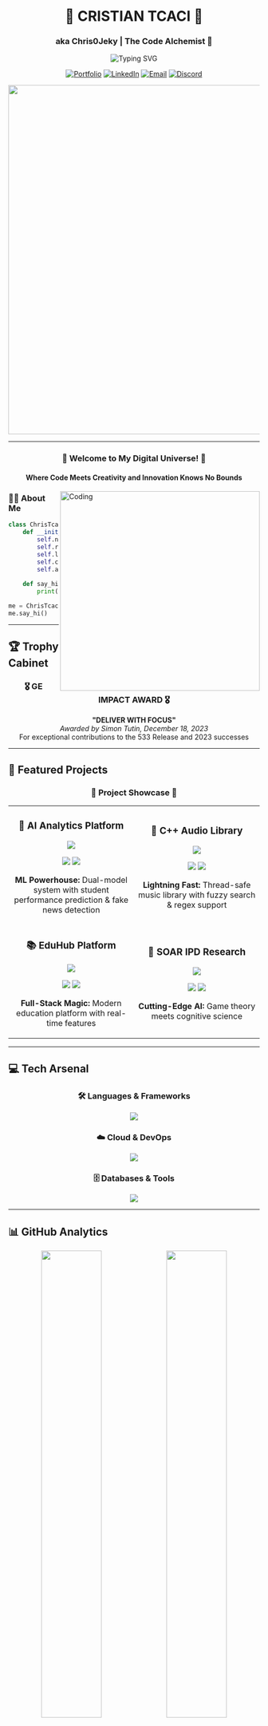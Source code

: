 <div align="center">

# 🚀 CRISTIAN TCACI 🚀
### aka Chris0Jeky | The Code Alchemist 🧪

<img src="https://readme-typing-svg.herokuapp.com?font=Fira+Code&weight=600&size=30&pause=1000&color=00D9FF&center=true&vCenter=true&width=800&lines=Full-Stack+Developer+%F0%9F%92%BB;Machine+Learning+Engineer+%F0%9F%A4%96;Cloud+Architecture+Specialist+%E2%98%81%EF%B8%8F;Problem+Solver+Extraordinaire+%F0%9F%A7%A9;GE+Impact+Award+Winner+%F0%9F%8F%86" alt="Typing SVG" />

[![Portfolio](https://img.shields.io/badge/Portfolio-FF5722?style=for-the-badge&logo=todoist&logoColor=white)](https://chris0jeky.github.io/CV_and_Portfolio)
[![LinkedIn](https://img.shields.io/badge/LinkedIn-0077B5?style=for-the-badge&logo=linkedin&logoColor=white)](https://www.linkedin.com/in/cristian-tcaci/)
[![Email](https://img.shields.io/badge/Email-D14836?style=for-the-badge&logo=gmail&logoColor=white)](mailto:Jeky.tck@gmail.com)
[![Discord](https://img.shields.io/badge/Discord-7289DA?style=for-the-badge&logo=discord&logoColor=white)](https://discord.com/users/Zangetsu(Chris-to_Kun)#1872)

<img src="https://user-images.githubusercontent.com/74038190/212284100-561aa473-3905-4a80-b561-0d28506553ee.gif" width="700">

</div>

---

<div align="center">
  
### 🌟 Welcome to My Digital Universe! 🌟
#### Where Code Meets Creativity and Innovation Knows No Bounds

</div>

<img align="right" alt="Coding" width="400" src="https://user-images.githubusercontent.com/74038190/229223263-cf2e4b07-2615-4f87-9c38-e37600f8381a.gif">

### 👨‍💻 About Me

```python
class ChrisTcaci:
    def __init__(self):
        self.name = "Cristian (Chris) Tcaci"
        self.role = "Full-Stack Developer & ML Engineer"
        self.languages = ["Java ☕", "Python 🐍", "C++ ⚡", "JavaScript 🌐"]
        self.current_focus = "🔍 Seeking Software Engineering Opportunities"
        self.achievements = ["🏆 GE Impact Award Winner", "🧩 Google Foobar Challenger"]
        
    def say_hi(self):
        print("Thanks for dropping by! Let's build something amazing together! 🚀")

me = ChrisTcaci()
me.say_hi()
```

---

## 🏆 Trophy Cabinet

<div align="center">
  
### 🎖️ **GE IMPACT AWARD** 🎖️
**"DELIVER WITH FOCUS"**  
*Awarded by Simon Tutin, December 18, 2023*  
For exceptional contributions to the 533 Release and 2023 successes

</div>

---

## 🚀 Featured Projects

<div align="center">
  
### 🌟 **Project Showcase** 🌟

</div>

<table>
  <tr>
    <td width="50%">
      <h3 align="center">🤖 AI Analytics Platform</h3>
      <div align="center">
        <a href="https://github.com/Chris0Jeky/CST3133-Advanced-Topics-in-Data-Science-and-Artificial-Intelligence">
          <img src="https://github-readme-stats.vercel.app/api/pin/?username=Chris0Jeky&repo=CST3133-Advanced-Topics-in-Data-Science-and-Artificial-Intelligence&theme=tokyonight&hide_border=true" />
        </a>
        <p>
          <img src="https://img.shields.io/badge/Accuracy-99.99%25-brightgreen?style=flat-square" />
          <img src="https://img.shields.io/badge/R²_Score-98%25-blue?style=flat-square" />
        </p>
        <p><strong>ML Powerhouse:</strong> Dual-model system with student performance prediction & fake news detection</p>
      </div>
    </td>
    <td width="50%">
      <h3 align="center">🎵 C++ Audio Library</h3>
      <div align="center">
        <a href="https://github.com/Chris0Jeky/SWECW2-AudioLibrary">
          <img src="https://github-readme-stats.vercel.app/api/pin/?username=Chris0Jeky&repo=SWECW2-AudioLibrary&theme=radical&hide_border=true" />
        </a>
        <p>
          <img src="https://img.shields.io/badge/C++-17-00599C?style=flat-square&logo=c%2B%2B" />
          <img src="https://img.shields.io/badge/Performance-O(1)-brightgreen?style=flat-square" />
        </p>
        <p><strong>Lightning Fast:</strong> Thread-safe music library with fuzzy search & regex support</p>
      </div>
    </td>
  </tr>
  <tr>
    <td width="50%">
      <h3 align="center">📚 EduHub Platform</h3>
      <div align="center">
        <a href="https://github.com/Chris0Jeky/CST3144-Coursework-FullstackDev-FrontEnd">
          <img src="https://github-readme-stats.vercel.app/api/pin/?username=Chris0Jeky&repo=CST3144-Coursework-FullstackDev-FrontEnd&theme=gruvbox&hide_border=true" />
        </a>
        <p>
          <img src="https://img.shields.io/badge/Vue.js-3-4FC08D?style=flat-square&logo=vue.js" />
          <img src="https://img.shields.io/badge/Node.js-16-339933?style=flat-square&logo=node.js" />
        </p>
        <p><strong>Full-Stack Magic:</strong> Modern education platform with real-time features</p>
      </div>
    </td>
    <td width="50%">
      <h3 align="center">🧠 SOAR IPD Research</h3>
      <div align="center">
        <a href="https://github.com/Chris0Jeky/N-person-prisoners-dilemma-simulation">
          <img src="https://github-readme-stats.vercel.app/api/pin/?username=Chris0Jeky&repo=N-person-prisoners-dilemma-simulation&theme=cobalt&hide_border=true" />
        </a>
        <p>
          <img src="https://img.shields.io/badge/Research-Academic-purple?style=flat-square" />
          <img src="https://img.shields.io/badge/AI-Cognitive_Architecture-orange?style=flat-square" />
        </p>
        <p><strong>Cutting-Edge AI:</strong> Game theory meets cognitive science</p>
      </div>
    </td>
  </tr>
</table>

---

## 💻 Tech Arsenal

<div align="center">

### 🛠️ Languages & Frameworks
<p>
  <img src="https://skillicons.dev/icons?i=java,python,cpp,js,html,css,vue,nodejs,express&theme=dark" />
</p>

### ☁️ Cloud & DevOps
<p>
  <img src="https://skillicons.dev/icons?i=aws,docker,kubernetes,jenkins,git,github,gitlab&theme=dark" />
</p>

### 🗄️ Databases & Tools
<p>
  <img src="https://skillicons.dev/icons?i=mongodb,mysql,postgres,redis,tensorflow,sklearn,vscode,idea&theme=dark" />
</p>

</div>

---

## 📊 GitHub Analytics

<div align="center">
  <img width="49%" src="https://github-readme-stats.vercel.app/api?username=Chris0Jeky&show_icons=true&theme=tokyonight&hide_border=true&count_private=true" />
  <img width="49%" src="https://github-readme-streak-stats.herokuapp.com/?user=Chris0Jeky&theme=tokyonight&hide_border=true" />
</div>

<div align="center">
  <img src="https://github-readme-activity-graph.vercel.app/graph?username=Chris0Jeky&theme=tokyo-night&hide_border=true&custom_title=Contribution%20Graph" width="98%" />
</div>

---

## 🎯 Current Mission

<div align="center">
  
```mermaid
graph LR
    A[🎓 CS Graduate] --> B[💼 Seeking Opportunities]
    B --> C[🚀 Full-Stack Development]
    B --> D[🤖 Machine Learning]
    B --> E[☁️ Cloud Architecture]
    C --> F[🌟 Your Next Team Member?]
    D --> F
    E --> F
```

</div>

---

## 🤝 Let's Connect!

<div align="center">

### 💬 Open for Opportunities, Collaborations, and Cool Projects!

<img src="https://user-images.githubusercontent.com/74038190/235294012-0a55e343-37ad-4b0f-924f-c8431d9d2483.gif" width="100">

**Currently crafting code and seeking my next adventure in tech!**

<a href="mailto:Jeky.tck@gmail.com">
  <img src="https://img.shields.io/badge/Drop_Me_A_Line-D14836?style=for-the-badge&logo=gmail&logoColor=white" />
</a>

</div>

---

<div align="center">
  
### 🌈 Fun Facts

<img src="https://user-images.githubusercontent.com/74038190/212284158-e840e285-664b-44d7-b79b-e264b5e54825.gif" width="400">

🧩 **Google Foobar Challenge Conqueror**  
🏢 **DeliveraSoft Consultancy Founder**  
🧠 **Tech + Philosophy + Psychology Enthusiast**  
🚀 **Always Learning, Always Building**

</div>

---

<div align="center">
  <img src="https://capsule-render.vercel.app/api?type=waving&color=gradient&height=100&section=footer&text=Thanks%20for%20visiting!%20Let's%20build%20the%20future%20together%20🚀&fontSize=20&fontAlignY=70" />
</div>

<!-- Hidden Analytics BB -->
<div align="center">
  <img src="https://komarev.com/ghpvc/?username=Chris0Jeky&style=flat-square&color=blue" alt="Profile views" />
</div>
